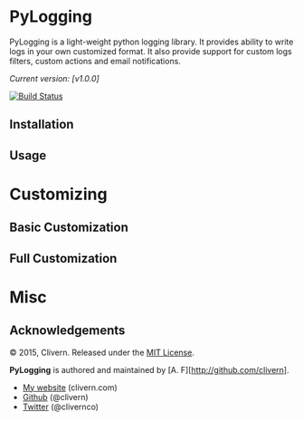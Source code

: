PyLogging
=========

PyLogging is a light-weight python logging library. It provides ability to write logs in your own customized format. It also provide support for custom logs filters, custom actions and email notifications.

*Current version: [v1.0.0]*

[![Build Status](https://travis-ci.org/Clivern/PyLogging.svg?branch=master)](https://travis-ci.org/Clivern/PyLogging)

Installation
------------

Usage
-----


Customizing
===========

Basic Customization
-------------------

Full Customization
------------------


Misc
====

Acknowledgements
----------------

© 2015, Clivern. Released under the [MIT License](http://www.opensource.org/licenses/mit-license.php).

**PyLogging** is authored and maintained by [A. F][http://github.com/clivern].

 * [My website](http://clivern.com) (clivern.com)
 * [Github](http://github.com/clivern) (@clivern)
 * [Twitter](http://twitter.com/clivernco) (@clivernco)
